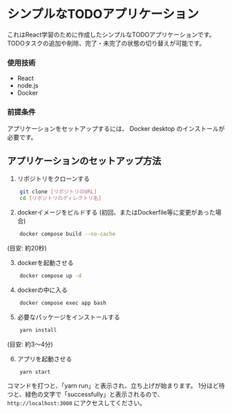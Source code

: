 # シンプルなTODOアプリケーション

これはReact学習のために作成したシンプルなTODOアプリケーションです。
TODOタスクの追加や削除、完了・未完了の状態の切り替えが可能です。


### 使用技術
* React
* node.js
* Docker

### 前提条件
アプリケーションをセットアップするには、
Docker desktop のインストールが必要です。


## アプリケーションのセットアップ方法

1. リポジトリをクローンする
```bash
    git clone [リポジトリのURL]
    cd [リポジトリのディレクトリ名]
```

2. dockerイメージをビルドする (初回、またはDockerfile等に変更があった場合)
```bash
    docker compose build --no-cache
```
(目安: 約20秒)

3. dockerを起動させる
```bash
    docker compose up -d
```


4. dockerの中に入る
```bash
    docker compose exec app bash
```

5. 必要なパッケージをインストールする
```bash
    yarn install
```
(目安: 約3～4分)

6. アプリを起動させる
```bash
    yarn start
```
コマンドを打つと、「yarn run」と表示され、立ち上げが始まります。
1分ほど待つと、緑色の文字で「successfully」と表示されるので、
`http://localhost:3000` にアクセスしてください。
